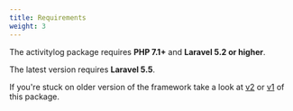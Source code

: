 ```yaml
---
title: Requirements
weight: 3
---
```


The activitylog package requires **PHP 7.1+** and **Laravel 5.2 or higher**. 

The latest version requires **Laravel 5.5**.

If you're stuck on older version of the framework take a look at [v2](https://docs.spatie.be/laravel-activitylog/v2) or [v1](https://docs.spatie.be/laravel-activitylog/v2) of this package.
